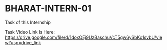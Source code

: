 # BHARAT-INTERN-01
Task of this Internship 


Task Video Link Is Here:
https://drive.google.com/file/d/1doxOEj9UzBaschuVcT5gw6ySbKo1svbU/view?usp=drive_link
